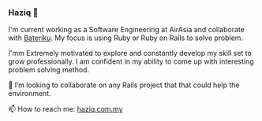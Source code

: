 ### Haziq 👋

I'm current working as a Software Engineering at AirAsia and collaborate with [Bateriku](https://www.bateriku.com/). My focus is using Ruby or Ruby on Rails to solve problem.

I'mm Extremely motivated to explore and constantly develop my skill set to grow professionally. I am confident in my ability to come up with interesting problem solving method.

👯 I’m looking to collaborate on any Rails project that that could help the environment.

📫 How to reach me: [haziq.com.my](http://haziq.com.my)

